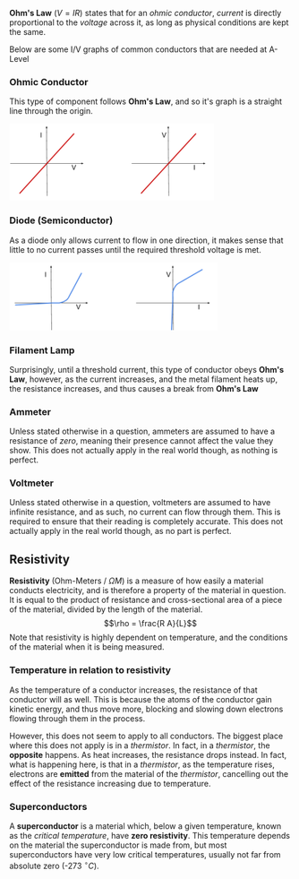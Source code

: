 **Ohm's Law** ($V = IR$) states that for an *ohmic conductor*, *current* is directly proportional to the *voltage* across it, as long as physical conditions are kept the same.

Below are some I/V graphs of common conductors that are needed at A-Level

### Ohmic Conductor
This type of component follows **Ohm's Law**, and so it's graph is a straight line through the origin.

![Graph of Ohmic Conductor](../Images/OhmicConductorGraph.png)

### Diode (Semiconductor)
As a diode only allows current to flow in one direction, it makes sense that little to no current passes until the required threshold voltage is met.

![Graph of Diode](../Images/DiodeSemiconductorGraph.png)

### Filament Lamp
Surprisingly, until a threshold current, this type of conductor obeys **Ohm's Law**, however, as the current increases, and the metal filament heats up, the resistance increases, and thus causes a break from **Ohm's Law**

### Ammeter
Unless stated otherwise in a question, ammeters are assumed to have a resistance of *zero*, meaning their presence cannot affect the value they show. This does not actually apply in the real world though, as nothing is perfect.

### Voltmeter
Unless stated otherwise in a question, voltmeters are assumed to have infinite resistance, and as such, no current can flow through them. This is required to ensure that their reading is completely accurate. This does not actually apply in the real world though, as no part is perfect.

## Resistivity
**Resistivity** (Ohm-Meters / $\Omega M$) is a measure of how easily a material conducts electricity, and is therefore a property of the material in question. It is equal to the product of resistance and cross-sectional area of a piece of the material, divided by the length of the material.
$$\rho = \frac{R A}{L}$$
Note that resistivity is highly dependent on temperature, and the conditions of the material when it is being measured.

### Temperature in relation to resistivity
As the temperature of a conductor increases, the resistance of that conductor will as well. This is because the atoms of the conductor gain kinetic energy, and thus move more, blocking and slowing down electrons flowing through them in the process.

However, this does not seem to apply to all conductors. The biggest place where this does not apply is in a *thermistor*. In fact, in a *thermistor*, the **opposite** happens. As heat increases, the resistance drops instead. In fact, what is happening here, is that in a *thermistor*, as the temperature rises, electrons are **emitted** from the material of the *thermistor*, cancelling out the effect of the resistance increasing due to temperature.

### Superconductors
A **superconductor** is a material which, below a given temperature, known as the *critical temperature*, have **zero resistivity**. This temperature depends on the material the superconductor is made from, but most superconductors have very low critical temperatures, usually not far from absolute zero (-273 $^\circ C$).
